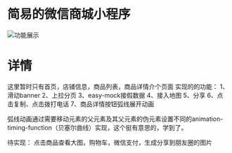 # 简易的微信商城小程序

![功能展示](https://github.com/xiaohudie/Simple-mall/blob/master/wechat/pages/images/all.gif)

# 详情
这里暂时只有首页，店铺信息，商品列表，商品详情介个页面
实现的的功能：
1、滑动banner
2、上拉分页
3、easy-mock接假数据
4、接入地图
5、分享
6、点击复制、点击拨打电话
7、商品详情按钮弧线展开动画



弧线动画通过需要移动元素的父元素及其父元素的伪元素设置不同的animation-timing-function（贝塞尔曲线）实现，这个挺有意思的，学到了。

待实现：
点击商品查看大图，购物车，微信支付，生成分享到朋友圈的图片
